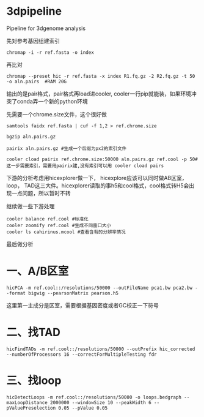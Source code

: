 # 3dpipeline
Pipeline for 3dgenome analysis

先对参考基因组建索引

    chromap -i -r ref.fasta -o index

再比对

    chromap --preset hic -r ref.fasta -x index R1.fq.gz -2 R2.fq.gz -t 50 -o aln.pairs  #RAM 20G

输出的是pair格式，pair格式再load进cooler, cooler一行pip就能装，如果环境冲突了conda弄一个新的python环境

先需要一个chrome.size文件，这个很好做

    samtools faidx ref.fasta | cuf -f 1,2 > ref.chrome.size

    bgzip aln.pairs.gz 

    pairix aln.pairs.gz #生成一个后缀为px2的索引文件

    cooler cload pairix ref.chrome.size:50000 aln.pairs.gz ref.cool -p 50#这一步需要索引，需要用pairix建,没有索引可以用 cooler cload pairs
   

下游的分析考虑用hicexplorer做一下， hicexplore应该可以同时做AB区室， loop， TAD这三大件。hicexplorer读取的事h5和cool格式，cool格式转H5会出现一点问题，所以暂时不转

继续做一些下游处理

    cooler balance ref.cool #标准化
    cooler zoomify ref.cool #生成不同窗口大小
    cooler ls cahirinus.mcool #查看含有的分辨率情况

最后做分析

#    一、A/B区室
    hicPCA -m ref.cool::/resolutions/50000 --outFileName pca1.bw pca2.bw --format bigwig --pearsonMatrix pearson.h5
这里第一主成分是区室，需要根据基因密度或者GC校正一下符号

#    二、找TAD
    hicFindTADs -m ref.cool::/resolutions/50000 --outPrefix hic_corrected --numberOfProcessors 16 --correctForMultipleTesting fdr

#    三、找loop
    hicDetectLoops -m ref.cool::/resolutions/50000 -o loops.bedgraph --maxLoopDistance 2000000 --windowSize 10 --peakWidth 6 --pValuePreselection 0.05 --pValue 0.05




        
     

